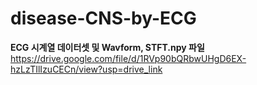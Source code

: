 # disease-CNS-by-ECG


**ECG 시계열 데이터셋 및 Wavform, STFT.npy 파일**
https://drive.google.com/file/d/1RVp90bQRbwUHgD6EX-hzLzTIlIzuCECn/view?usp=drive_link
